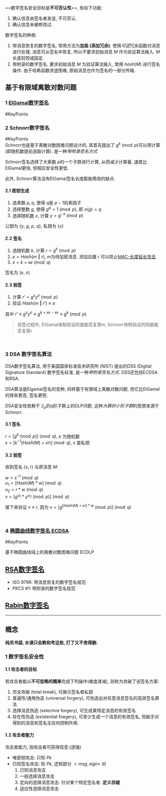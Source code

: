 ==数字签名安全目标是**不可否认性**==, 有如下功能:
1. 确认信息由签名者发送, 不可否认.
2. 确认信息未被修改过.

数字签名的种类:
1. 带消息恢复的数字签名, 常用方法为**加盐 (添加冗余)**. 使用*可逆*冗余函数对消息进行处理, 消息可从签名中恢复, 所以不要求初始消息 $M$ 作为验证算法输入. $M$ 长度较短或固定.
2. 带附录的数字签名. 要求初始消息 $M$ 为验证算法输入, 使用 $hash(M)$ 进行签名操作. 由于哈希函数求逆困难, 原始消息也作为签名的一部分传输.

## 基于有限域离散对数问题
### 1 [ElGamal数字签名](ElGamal协议.md)
 #KeyPoints
### 2 Schnorr数字签名
 #KeyPoints  
Schnorr也是基于离散对数困难问题设计的, 其首先提出了 $g^{k}\pmod p$可以预计算 (即随机数提前选取计算). 是一种*带附录签名方式*

Schnorr签名选择了大素数 $p$的一个子群进行计算, 从而减少计算量, 速度比ElGamal更快, 但相应安全性更低. 

此外, Schnorr算法没有ElGamal签名长度膨胀两倍的缺点.

#### 2.1 密钥生成
1. 选素数 $p, q$, 使得 $q$是 $p-1$的素因子
2. 选择整数 $g$, 使得 $g^{q}=1\pmod p$, 即 $o(g)= q$
3. 选择随机数 $x$, 计算 $y=g^{-x}\pmod p$

公钥为 $\{y,\ g,\ p,\ q\}$, 私钥为 $\{x\}$

#### 2.2 签名

1. 选随机数 $k$, 计算 $r=g^{k}\pmod p$
2. $e=Hash(m\ \Vert\ r)$, m为待加密消息. 添加后置 $r$ 可以防止[MAC-长度延长攻击](../消息摘要/消息认证码/MAC-长度延长攻击.md).
3. $s=k+xe\pmod q$

签名为 $(e,\ s)$

#### 2.3 验签

1. 计算 $r'=g^{s}y^{e}\pmod p$
2. 验证 $Hash(m\ \Vert\ r')\equiv e$

其中 $r'\equiv g^{s}y^{e}\equiv g^{k+xe-xe}\equiv g^{k}\pmod p$

> 验签过程中, ElGamal体制验证的是能否复原m, Schnorr体制验证的则是能否复原r

<br>

### 3 DSA 数字签名算法

DSA数字签名算法, 用于美国国家标准技术研究所 (NIST) 提出的DSS (Digital Signature Standard) 数字签名标准, 是一种*带附录签名方式*. DSS还包括ECDSA和RSA.

DSA算法是Elgamal签名的变种, 同样基于有限域上离散对数问题. 但它比ElGamal的效率更高, 签名更短.

DSA安全性依赖于 $\mathbb{Z}_{p}$的q阶子群上的DLP问题. 这种*大群的小阶子群*的思想来源于Schnorr.

#### 3.1 签名

$r=[g^{k} \pmod p] \pmod q$, $k$ 为随机数   
$s=[k^{-1}(Hash(M)+xr)]\pmod q$, $x$ 是私钥

#### 3.2 验签

收到签名 $\{s, r\}$ 与原消息 $M$:

$w=s^{-1}\pmod q$  
$u_{1}=[Hash(M)*w]\pmod q$  
$u_{2}=r*w\pmod q$  
$v=[g^{u_{1}}*y^{u_{2}}\pmod p]\pmod q$

接下来验证 $v\equiv r$, 因为 $v=[g^{[Hash(M)+xr]*w}\pmod p]\pmod q$

<br>

### 4 [椭圆曲线数字签名 ECDSA](ECC/ECC.md)

#KeyPoints

基于椭圆曲线域上的离散对数困难问题 ECDLP

## [RSA数字签名](RSA/RSA-签名.md)

- ISO 9796: 带消息恢复的数字签名规范
- PKCS #1: 带附录的数字签名规范

## [Rabin数字签名](Rabin协议.md)

***

## 概念

**纯吊书袋, 水课只会教和考这些, 打了又不舍得删.**

### 1 数字签名安全性

#### 1.1 攻击者的目标

若攻击者能以**不可忽略的概率**完成下列操作(难度递减), 则称为攻破了该签名方案:

1. 完全攻破 (total break), 可揭示签名者私钥
2. 普遍性/通用伪造 (universal forgery), 可伪造出对任意消息签名的高效签名算法
3. 选择消息伪造 (selective forgery), 可生成某特定消息的有效签名
4. 存在性伪造 (existential foegery), 可至少生成一个消息的有效签名, 但敌手对得到的消息和签名无任何控制作用.

#### 1.2 攻击者能力

攻击者能力, 指攻击者可获得信息:(逐强)
- 唯密钥攻击: 只知 $Pk$
- 已知签名攻击: 知 $Pk$, 还知部分 $<msg, sign>$ 对
	1. 已知消息攻击
	2. 一般选择消息攻击
	3. 定向的选择消息攻击: 针对某个特定签名者. **定义存疑**
	4. 适应性选择消息攻击